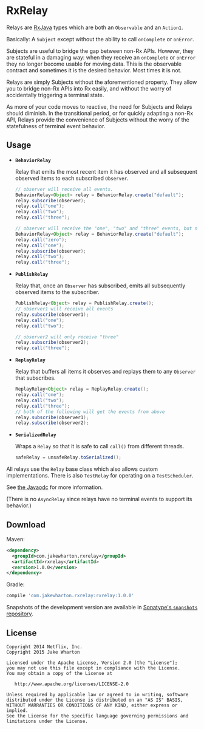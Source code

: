 RxRelay
=======

Relays are [RxJava][rx] types which are both an `Observable` and an `Action1`.

Basically: A `Subject` except without the ability to call `onComplete` or `onError`.

Subjects are useful to bridge the gap between non-Rx APIs. However, they are stateful in a damaging
way: when they receive an `onComplete` or `onError` they no longer become usable for moving data.
This is the observable contract and sometimes it is the desired behavior. Most times it is not.

Relays are simply Subjects without the aforementioned property. They allow you to bridge non-Rx
APIs into Rx easily, and without the worry of accidentally triggering a terminal state.

As more of your code moves to reactive, the need for Subjects and Relays should diminish. In the
transitional period, or for quickly adapting a non-Rx API, Relays provide the convenience of
Subjects without the worry of the statefulness of terminal event behavior.


Usage
-----

 *  **`BehaviorRelay`**

    Relay that emits the most recent item it has observed and all subsequent observed items to each
    subscribed `Observer`.

    ```java
    // observer will receive all events.
    BehaviorRelay<Object> relay = BehaviorRelay.create("default");
    relay.subscribe(observer);
    relay.call("one");
    relay.call("two");
    relay.call("three");
    ```
    ```java
    // observer will receive the "one", "two" and "three" events, but not "zero"
    BehaviorRelay<Object> relay = BehaviorRelay.create("default");
    relay.call("zero");
    relay.call("one");
    relay.subscribe(observer);
    relay.call("two");
    relay.call("three");
    ```

 *  **`PublishRelay`**

    Relay that, once an `Observer` has subscribed, emits all subsequently observed items to the
    subscriber.

    ```java
    PublishRelay<Object> relay = PublishRelay.create();
    // observer1 will receive all events
    relay.subscribe(observer1);
    relay.call("one");
    relay.call("two");
    ```
    ```java
    // observer2 will only receive "three"
    relay.subscribe(observer2);
    relay.call("three");
    ```

 *  **`ReplayRelay`**

    Relay that buffers all items it observes and replays them to any `Observer` that subscribes.

    ```java
    ReplayRelay<Object> relay = ReplayRelay.create();
    relay.call("one");
    relay.call("two");
    relay.call("three");
    // both of the following will get the events from above
    relay.subscribe(observer1);
    relay.subscribe(observer2);
    ```

 *  **`SerializedRelay`**

    Wraps a `Relay` so that it is safe to call `call()` from different threads.

    ```java
    safeRelay = unsafeRelay.toSerialized();
    ```

All relays use the `Relay` base class which also allows custom implementations. There is also
`TestRelay` for operating on a `TestScheduler`.

See [the Javaodc][docs] for more information.

(There is no `AsyncRelay` since relays have no terminal events to support its behavior.)



Download
--------

Maven:
```xml
<dependency>
  <groupId>com.jakewharton.rxrelay</groupId>
  <artifactId>rxrelay</artifactId>
  <version>1.0.0</version>
</dependency>
```
Gradle:
```groovy
compile 'com.jakewharton.rxrelay:rxrelay:1.0.0'
```

Snapshots of the development version are available in [Sonatype's `snapshots` repository][snap].


License
-------

    Copyright 2014 Netflix, Inc.
    Copyright 2015 Jake Wharton

    Licensed under the Apache License, Version 2.0 (the "License");
    you may not use this file except in compliance with the License.
    You may obtain a copy of the License at

       http://www.apache.org/licenses/LICENSE-2.0

    Unless required by applicable law or agreed to in writing, software
    distributed under the License is distributed on an "AS IS" BASIS,
    WITHOUT WARRANTIES OR CONDITIONS OF ANY KIND, either express or implied.
    See the License for the specific language governing permissions and
    limitations under the License.



 [rx]: https://github.com/ReactiveX/RxJava/
 [docs]: http://jakewharton.github.io/RxRelay/
 [snap]: https://oss.sonatype.org/content/repositories/snapshots/
